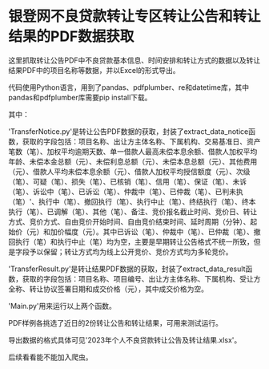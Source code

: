 # 银登网不良贷款转让专区转让公告和转让结果的PDF数据获取

这里抓取转让公告PDF中不良贷款基本信息、时间安排和转让方式的数据以及转让结果PDF中的项目名称等数据，并以Excel的形式导出。

代码使用Python语言，用到了pandas、pdfplumber、re和datetime库，其中pandas和pdfplumber库需要pip install下载。

其中：

'TransferNotice.py'是转让公告PDF数据的获取，封装了extract_data_notice函数，获取的字段包括：项目名称、出让方主体名称、下属机构、交易基准日、资产笔数（笔）、加权平均逾期天数、单一借款人最高未偿本息余额、借款人加权平均年龄、未偿本金总额（元）、未偿利息总额（元）、未偿本息总额（元）、其他费用（元）、借款人平均未偿本息余额（元）、借款人加权平均授信额度（元）、次级（笔）、可疑（笔）、损失（笔）、已核销（笔）、信用（笔）、保证（笔）、未诉（笔）、诉讼中（笔）、已诉讼（笔）、仲裁中（笔）、已仲裁（笔）、已判未执（笔）'、执行中（笔）、撤回执行（笔）、执行中止（笔）、终结执行（笔）、终本执行（笔）、已调解（笔）、其他（笔）、备注、竞价报名截止时间、竞价日、转让方式、竞价方式、自由竞价开始时间、自由竞价结束时间、延时周期（分钟）、起始价（元）和加价幅度（元）。其中已诉讼（笔）、仲裁中（笔）、已仲裁（笔）、撤回执行（笔）和执行中止（笔）均为空，主要是早期转让公告格式不统一所致，但是字段予以保留；转让方式均为线上公开竞价、竞价方式均为多轮竞价。

'TransferResult.py'是转让结果PDF数据的获取，封装了extract_data_result函数，获取的字段包括：项目名称、项目编号、出让方主体名称、下属机构、受让方全称、转让协议签署日期和成交价格（元），其中成交价格为空。

'Main.py'用来运行以上两个函数。

PDF样例各挑选了近日的2份转让公告和转让结果，可用来测试运行。

导出数据的格式具体可见'2023年个人不良贷款转让公告及转让结果.xlsx'。

后续看看能不能加入爬虫。
